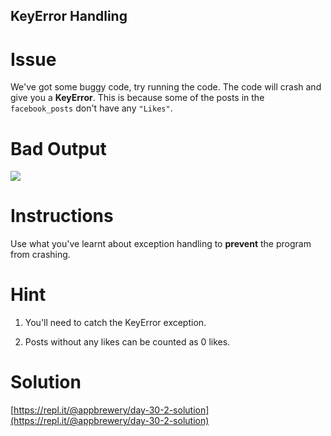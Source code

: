 ## KeyError Handling

# Issue

We've got some buggy code, try running the code. The code will crash and give you a **KeyError**. This is because some of the posts in the `facebook_posts` don't have any `"Likes"`.


# Bad Output

 ![](https://cdn.fs.teachablecdn.com/u1humLqATmXKtN2Uec9A)

# Instructions

Use what you've learnt about exception handling to **prevent** the program from crashing. 


# Hint

1. You'll need to catch the KeyError exception. 

2. Posts without any likes can be counted as 0 likes.


# Solution

[https://repl.it/@appbrewery/day-30-2-solution](https://repl.it/@appbrewery/day-30-2-solution)
